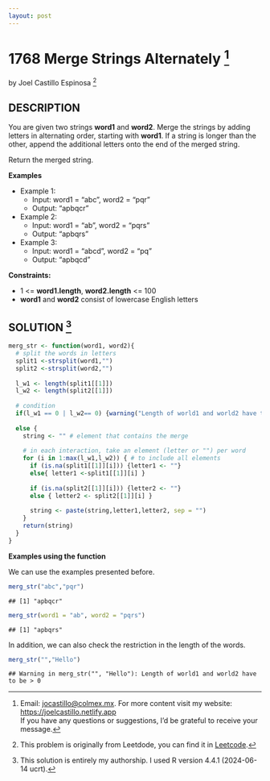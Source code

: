 ```yaml
---
layout: post
---
```


# 1768 Merge Strings Alternately [^2]
by Joel Castillo Espinosa [^1]

## DESCRIPTION

You are given two strings **word1** and **word2**. Merge the strings by
adding letters in alternating order, starting with **word1**. If a
string is longer than the other, append the additional letters onto the
end of the merged string.

Return the merged string.

**Examples**

- Example 1:
  - Input: word1 = “abc”, word2 = “pqr”
  - Output: “apbqcr”
- Example 2:
  - Input: word1 = “ab”, word2 = “pqrs”
  - Output: “apbqrs”
- Example 3:
  - Input: word1 = “abcd”, word2 = “pq”
  - Output: “apbqcd”

**Constraints:**

- 1 \<= **word1.length**, **word2.length** \<= 100
- **word1** and **word2** consist of lowercase English letters

## SOLUTION [^3]

``` r
merg_str <- function(word1, word2){
  # split the words in letters
  split1 <-strsplit(word1,"")
  split2 <-strsplit(word2,"") 
  
  l_w1 <- length(split1[[1]])
  l_w2 <- length(split2[[1]])
  
  # condition
  if(l_w1 == 0 | l_w2== 0) {warning("Length of world1 and world2 have to be > 0 ")}
  
  else {
    string <- "" # element that contains the merge
    
    # in each interaction, take an element (letter or "") per word 
    for (i in 1:max(l_w1,l_w2)) { # to include all elements 
      if (is.na(split1[[1]][i])) {letter1 <- ""} 
      else{ letter1 <-split1[[1]][i] }
      
      if (is.na(split2[[1]][i])) {letter2 <- ""}
      else { letter2 <- split2[[1]][i] }
      
      string <- paste(string,letter1,letter2, sep = "") 
    }
    return(string)
  }
}
```

**Examples using the function**

We can use the examples presented before.

``` r
merg_str("abc","pqr")
```

    ## [1] "apbqcr"

``` r
merg_str(word1 = "ab", word2 = "pqrs")
```

    ## [1] "apbqrs"

In addition, we can also check the restriction in the length of the
words.

``` r
merg_str("","Hello")
```

    ## Warning in merg_str("", "Hello"): Length of world1 and world2 have to be > 0

[^1]: This problem is originally from Leetdode, you can find it in
    [Leetcode](https://leetcode.com/problems/merge-strings-alternately/description/?envType=study-plan-v2&envId=leetcode-75).
    
[^2]: Email: <jocastillo@colmex.mx>. For more content visit my website:
    <https://joelcastillo.netlify.app> <br> If you have any questions or
    suggestions, I’d be grateful to receive your message.

[^3]: This solution is entirely my authorship. I used R version 4.4.1
    (2024-06-14 ucrt).
